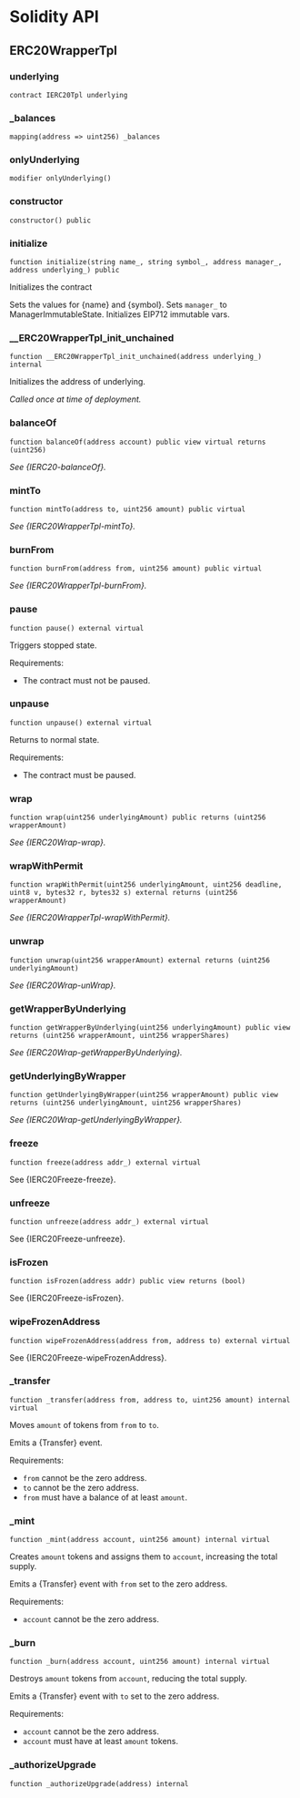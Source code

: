 # Solidity API

## ERC20WrapperTpl

### underlying

```solidity
contract IERC20Tpl underlying
```

### _balances

```solidity
mapping(address => uint256) _balances
```

### onlyUnderlying

```solidity
modifier onlyUnderlying()
```

### constructor

```solidity
constructor() public
```

### initialize

```solidity
function initialize(string name_, string symbol_, address manager_, address underlying_) public
```

Initializes the contract

Sets the values for {name} and {symbol}.
Sets `manager_` to ManagerImmutableState.
Initializes EIP712 immutable vars.

### __ERC20WrapperTpl_init_unchained

```solidity
function __ERC20WrapperTpl_init_unchained(address underlying_) internal
```

Initializes the address of underlying.

_Called once at time of deployment._

### balanceOf

```solidity
function balanceOf(address account) public view virtual returns (uint256)
```

_See {IERC20-balanceOf}._

### mintTo

```solidity
function mintTo(address to, uint256 amount) public virtual
```

_See {IERC20WrapperTpl-mintTo}._

### burnFrom

```solidity
function burnFrom(address from, uint256 amount) public virtual
```

_See {IERC20WrapperTpl-burnFrom}._

### pause

```solidity
function pause() external virtual
```

Triggers stopped state.

Requirements:

- The contract must not be paused.

### unpause

```solidity
function unpause() external virtual
```

Returns to normal state.

Requirements:

- The contract must be paused.

### wrap

```solidity
function wrap(uint256 underlyingAmount) public returns (uint256 wrapperAmount)
```

_See {IERC20Wrap-wrap}._

### wrapWithPermit

```solidity
function wrapWithPermit(uint256 underlyingAmount, uint256 deadline, uint8 v, bytes32 r, bytes32 s) external returns (uint256 wrapperAmount)
```

_See {IERC20WrapperTpl-wrapWithPermit}._

### unwrap

```solidity
function unwrap(uint256 wrapperAmount) external returns (uint256 underlyingAmount)
```

_See {IERC20Wrap-unWrap}._

### getWrapperByUnderlying

```solidity
function getWrapperByUnderlying(uint256 underlyingAmount) public view returns (uint256 wrapperAmount, uint256 wrapperShares)
```

_See {IERC20Wrap-getWrapperByUnderlying}._

### getUnderlyingByWrapper

```solidity
function getUnderlyingByWrapper(uint256 wrapperAmount) public view returns (uint256 underlyingAmount, uint256 wrapperShares)
```

_See {IERC20Wrap-getUnderlyingByWrapper}._

### freeze

```solidity
function freeze(address addr_) external virtual
```

See {IERC20Freeze-freeze}.

### unfreeze

```solidity
function unfreeze(address addr_) external virtual
```

See {IERC20Freeze-unfreeze}.

### isFrozen

```solidity
function isFrozen(address addr) public view returns (bool)
```

See {IERC20Freeze-isFrozen}.

### wipeFrozenAddress

```solidity
function wipeFrozenAddress(address from, address to) external virtual
```

See {IERC20Freeze-wipeFrozenAddress}.

### _transfer

```solidity
function _transfer(address from, address to, uint256 amount) internal virtual
```

Moves `amount` of tokens from `from` to `to`.

Emits a {Transfer} event.

Requirements:

- `from` cannot be the zero address.
- `to` cannot be the zero address.
- `from` must have a balance of at least `amount`.

### _mint

```solidity
function _mint(address account, uint256 amount) internal virtual
```

Creates `amount` tokens and assigns them to `account`, increasing the total supply.

Emits a {Transfer} event with `from` set to the zero address.

Requirements:

- `account` cannot be the zero address.

### _burn

```solidity
function _burn(address account, uint256 amount) internal virtual
```

Destroys `amount` tokens from `account`, reducing the total supply.

Emits a {Transfer} event with `to` set to the zero address.

Requirements:

- `account` cannot be the zero address.
- `account` must have at least `amount` tokens.

### _authorizeUpgrade

```solidity
function _authorizeUpgrade(address) internal
```

